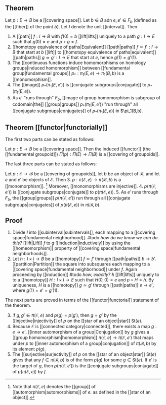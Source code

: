 ## Theorem
Let $p:E\to B$ be a [[covering space]]. Let $b\in B$ adn $e,e'\in F_b$ (defined as the [[fiber]] of the point $b$). Let $I$ denote the unit [[interval]]. Then
1. A [[path]] $f:I\to B$ with $f(0) =b$ [[lift|lifts]] uniquely to a path $g:I\to E$ such that $g(0) = e$ and $p\circ g=f$.
2. [[homotopy equivalence of paths|Equivalent]] [[path|paths]] $f\simeq f':I\to B$ that start at $b$ [[lift]] to [[homotopy equivalence of paths|equivalent]] [[path|paths]] $g\simeq g':I\to E$ that start at $e$, hence $g(1) = g'(1)$.
3. The [[continuous functions induce homomorphisms on homology groups|induced homomorphism]] between [[fundamental group|fundamental groups]] $p_*:\pi_1(E,e)\to \pi_1(B,b)$ is a [[monomorphism]].
4. The [[image]] $p_*(\pi_1(E,e'))$ is [[conjugate subgroups|conjugate]] to $p_*(\pi_1(E,e))$.
5. As $e'$ "runs through" $F_b$, [[image of group homomorphism is subgroup of codomain|the]] [[group|groups]] $p_*(\pi_1(E,e'))$ "run through" all [[conjugate subgroups|conjugates]] of $p_*(\pi_1(E,e))$ in $\pi_1(B,b).

## Theorem [[functor|functorially]]
The first two parts can be stated as follows: 

Let $p:E\to B$ be a [[covering space]]. Then the induced [[functor]] (the [[fundamental groupoid]]) $\Pi(p) : \Pi(E) \to \Pi(B)$ is a [[covering of groupoids]].

The last three parts can be stated as follows: 

 Let $p:\mathcal E\to \mathcal B$ be a [[covering of groupoids]], let $b$ be an object of $\mathcal B$, and let $e$ and $e'$ be objects of $\mathcal E$. Then 
 3. $p:\pi(\mathcal E,e)\to \pi(\mathcal B,b)$ is a [[monomorphism]]. [^1]  Moreover, [[monomorphisms are injective]].
 4. $p(\pi(\mathcal E,e'))$ is [[conjugate subgroups|conjugate]] to $p(\pi(\mathcal E,e))$.
 5. As $e'$ runs through $F_b$, the [[group|groups]] $p(\pi(\mathcal E,e'))$ run through all [[conjugate subgroups|conjugates]] of $p(\pi(\mathcal E,e))$ in $\pi(\mathcal B,b)$. 
 
 [^1]: Note that $\pi(\mathcal E,e)$ denotes the [[group]] of [[automorphism|automorphisms]] of $e$. as defined in the [[star of an object]]. 


## Proof
1. Divide $I$ into [[subinterval|subintervals]], each mapping to a [[covering space|fundamental neighborhood]]. #todo *how do we know we can do this?* [[lift|Lift]] $f$ to $g$ [[induction|inductively]] by using the [[homeomorphism]] property of [[covering space|fundamental neighborhoods]]. 
2. Let $h:I\times I\to B$ be a [[homotopy]] $f\simeq f'$ through [[path|paths]] $b\to b'$. [[partition|Partition]] the square into subsquares each mapping to a [[covering space|fundamental neighborhood]] under $f$. Again proceeding by [[induction]] #todo *how, exactly?* $h$ [[lift|lifts]] uniquely to to a [[homotopy]] $H:I\times I \to E$ such that $H(0,0) = e$ and $p\circ H = h$. By uniqueness, $H$ is a [[homotopy]] $g\simeq g'$ through [[path|paths]] $e\to e'$, where $g(1) = e'=g'(1)$. 

The next parts are proved in terms of the [[functor|functorial]] statement of the theorem.

3.  If $g,g'\in\pi(\mathcal E,e)$ and $p(g) = p(g')$, then $g=g'$ by the [[injective|injectivity]] of $p$ on the [[star of an object|star]] $\text{St}(e)$.
4.  Because $\mathcal E$ is [[connected category|connected]], there exists a map $g:e\to e'$. [[inner automorphism of a group|Conjugation]] by $g$ gives a [[group homomorphism|homomorphism]] $\pi(\mathcal E,e)\to  \pi(\mathcal E,e')$ that maps under $p$ to [[inner automorphism of a group|conjugation]] of $\pi(\mathcal B,b)$ by its element $p(g)$. 
5.  The [[surjective|surjectivity]] of $p$ on the [[star of an object|star]] $\text{St}(e)$ gives that any $f\in\pi(\mathcal B, b)$ is of the form $p(g)$ for some $g\in \text{St}(e)$. If $e'$ is the target of $g$, then $p(\pi(\mathcal E,e'))$ is the [[conjugate subgroups|conjugate]] of $p(\pi(\mathcal E,e))$ by $f$.
